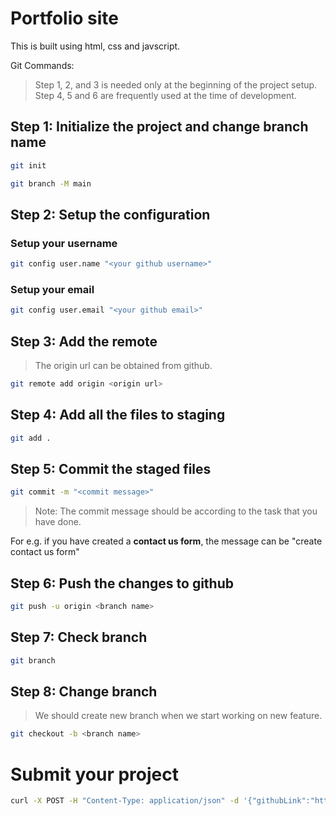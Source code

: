 # Portfolio site

This is built using html, css and javscript.

Git Commands:

> Step 1, 2, and 3 is needed only at the beginning of the project setup. Step 4, 5 and 6 are frequently used at the time of development.

## Step 1: Initialize the project and change branch name

```sh
git init
```

```sh
git branch -M main
```

## Step 2: Setup the configuration

### Setup your username

```sh
git config user.name "<your github username>"
```

### Setup your email

```sh
git config user.email "<your github email>"
```

## Step 3: Add the remote

> The origin url can be obtained from github.

```sh
git remote add origin <origin url>
```

## Step 4: Add all the files to staging

```sh
git add .
```

## Step 5: Commit the staged files

```sh
git commit -m "<commit message>"
```

> Note: The commit message should be according to the task that you have done.

For e.g. if you have created a **contact us form**, the message can be "create contact us form"

## Step 6: Push the changes to github

```sh
git push -u origin <branch name>
```

## Step 7: Check branch

```sh
git branch
```

## Step 8: Change branch

> We should create new branch when we start working on new feature.

```sh
git checkout -b <branch name>
```

# Submit your project

```bash
curl -X POST -H "Content-Type: application/json" -d '{"githubLink":"https://github.com/baijanathTharu", "name": "Baijanath Tharu", "key": "test"}' https://nhc-submissions.onrender.com/submit/h1
```
